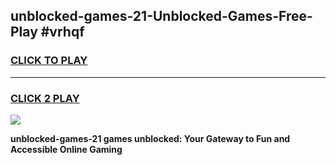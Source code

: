 
## unblocked-games-21-Unblocked-Games-Free-Play #vrhqf
<h3>
<a href="https://us.freeplayer.one?title=unblocked-games-21&ref=9M">CLICK TO PLAY</a></h3>
<hr>

<h3>
<a href="https://us.freeplayer.one?title=unblocked-games-21&ref=9M">CLICK 2 PLAY</a>
  
</h3>

<a href="https://us.freeplayer.one?title=unblocked-games-21&ref=9M"><img src="https://clearcache.store/games.png"></a>


**unblocked-games-21 games unblocked: Your Gateway to Fun and Accessible Online Gaming**
